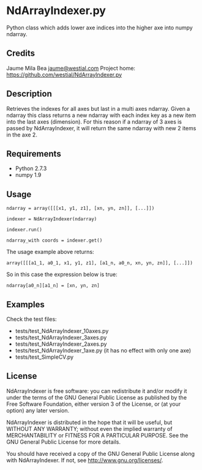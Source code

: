 NdArrayIndexer.py
=================

Python class which adds lower axe indices into the higher axe into numpy ndarray.


Credits
-------

Jaume Mila Bea <jaume@westial.com>
Project home: https://github.com/westial/NdArrayIndexer.py


Description
-----------

Retrieves the indexes for all axes but last in a multi axes ndarray.
Given a ndarray this class returns a new ndarray with each index key as a new
item into the last axes (dimension). For this reason if a ndarray of 3 axes is
passed by NdArrayIndexer, it will return the same ndarray with new 2 items in
the axe 2.

Requirements
------------

* Python 2.7.3
* numpy 1.9

Usage
-----

`ndarray = array([[[x1, y1, z1], [xn, yn, zn]], [...]])`

`indexer = NdArrayIndexer(ndarray)`

`indexer.run()`

`ndarray_with coords = indexer.get()`

The usage example above returns:

`array([[[a1_1, a0_1, x1, y1, z1], [a1_n, a0_n, xn, yn, zn]], [...]])`

So in this case the expression below is true:

`ndarray[a0_n][a1_n] = [xn, yn, zn]`

Examples
--------

Check the test files:

* tests/test_NdArrayIndexer_10axes.py
* tests/test_NdArrayIndexer_3axes.py
* tests/test_NdArrayIndexer_2axes.py
* tests/test_NdArrayIndexer_1axe.py (it has no effect with only one axe)
* tests/test_SimpleCV.py

License
-------

NdArrayIndexer is free software: you can redistribute it and/or modify
it under the terms of the GNU General Public License as published by
the Free Software Foundation, either version 3 of the License, or
(at your option) any later version.

NdArrayIndexer is distributed in the hope that it will be useful,
but WITHOUT ANY WARRANTY; without even the implied warranty of
MERCHANTABILITY or FITNESS FOR A PARTICULAR PURPOSE.  See the
GNU General Public License for more details.

You should have received a copy of the GNU General Public License
along with NdArrayIndexer.  If not, see <http://www.gnu.org/licenses/>.
